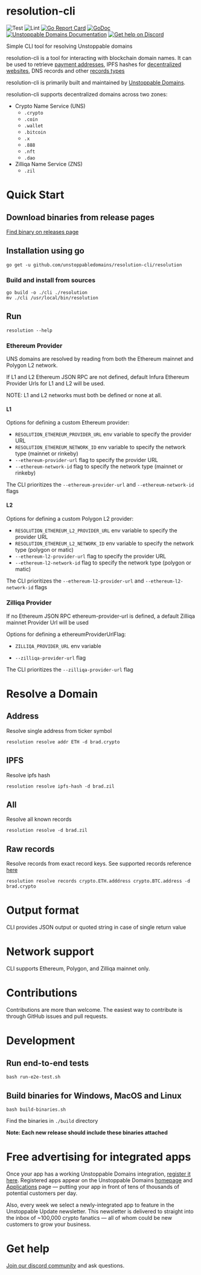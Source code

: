 # resolution-cli

![Test](https://github.com/unstoppabledomains/resolution-cli/actions/workflows/e2e-test.yml/badge.svg?branch=master)
![Lint](https://github.com/unstoppabledomains/resolution-cli/actions/workflows/lint.yml/badge.svg?branch=master)
[![Go Report Card](https://goreportcard.com/badge/github.com/unstoppabledomains/resolution-cli)](https://goreportcard.com/report/github.com/unstoppabledomains/resolution-cli)
[![GoDoc](https://godoc.org/github.com/unstoppabledomains/resolution-cli?status.svg)](https://pkg.go.dev/github.com/unstoppabledomains/resolution-cli)
[![Unstoppable Domains Documentation](https://img.shields.io/badge/docs-unstoppabledomains.com-blue)](https://docs.unstoppabledomains.com/)
[![Get help on Discord](https://img.shields.io/badge/Get%20help%20on-Discord-blueviolet)](https://discord.gg/b6ZVxSZ9Hn)

Simple CLI tool for resolving Unstoppable domains

resolution-cli is a tool for interacting with blockchain domain names. It can be used to retrieve [payment addresses](https://unstoppabledomains.com/features#Add-Crypto-Addresses), IPFS hashes for [decentralized websites](https://unstoppabledomains.com/features#Build-Website), DNS records and other [records types](https://docs.unstoppabledomains.com/domain-registry-essentials/records-reference)

resolution-cli is primarily built and maintained by [Unstoppable Domains](https://unstoppabledomains.com/).

resolution-cli supports decentralized domains across two zones:

- Crypto Name Service (UNS)
  - `.crypto`
  - `.coin`
  - `.wallet`
  - `.bitcoin`
  - `.x`
  - `.888`
  - `.nft`
  - `.dao`
- Zilliqa Name Service (ZNS)
  - `.zil`

# Quick Start

## Download binaries from release pages

[Find binary on releases page](https://github.com/unstoppabledomains/resolution-cli/releases)

## Installation using go

```shell
go get -u github.com/unstoppabledomains/resolution-cli/resolution
```

### Build and install from sources

```shell
go build -o ./cli ./resolution
mv ./cli /usr/local/bin/resolution
```

## Run

```shell
resolution --help
```

### Ethereum Provider

UNS domains are resolved by reading from both the Ethereum mainnet and Polygon L2 network.

If L1 and L2 Ethereum JSON RPC are not defined, default Infura Ethereum Provider Urls for L1 and L2 will be used.

NOTE: L1 and L2 networks must both be defined or none at all.

#### L1

Options for defining a custom Ethereum provider:

- `RESOLUTION_ETHEREUM_PROVIDER_URL` env variable to specify the provider URL
- `RESOLUTION_ETHEREUM_NETWORK_ID` env variable to specify the network type (mainnet or rinkeby)
- `--ethereum-provider-url` flag to specify the provider URL
- `--ethereum-network-id` flag to specify the network type (mainnet or rinkeby)

The CLI prioritizes the `--ethereum-provider-url` and `--ethereum-network-id` flags

#### L2

Options for defining a custom Polygon L2 provider:

- `RESOLUTION_ETHEREUM_L2_PROVIDER_URL` env variable to specify the provider URL
- `RESOLUTION_ETHEREUM_L2_NETWORK_ID` env variable to specify the network type (polygon or matic)
- `--ethereum-l2-provider-url` flag to specify the provider URL
- `--ethereum-l2-network-id` flag to specify the network type (polygon or matic)

The CLI prioritizes the `--ethereum-l2-provider-url` and `--ethereum-l2-network-id` flags

### Zilliqa Provider

If no Ethereum JSON RPC ethereum-provider-url is defined, a default Zilliqa mainnet Provider Url will be used

Options for defining a ethereumProviderUrlFlag:

- `ZILLIQA_PROVIDER_URL` env variable

- `--zilliqa-provider-url` flag

The CLI prioritizes the `--zilliqa-provider-url` flag

# Resolve a Domain

## Address

Resolve single address from ticker symbol

```shell
resolution resolve addr ETH -d brad.crypto
```

## IPFS

Resolve ipfs hash

```shell
resolution resolve ipfs-hash -d brad.zil
```

## All

Resolve all known records

```shell
resolution resolve -d brad.zil
```

## Raw records

Resolve records from exact record keys. See supported records reference [here](https://docs.unstoppabledomains.com/domain-registry-essentials/records-reference)

```shell
resolution resolve records crypto.ETH.adddress crypto.BTC.address -d brad.crypto
```

# Output format

CLI provides JSON output or quoted string in case of single return value

# Network support

CLI supports Ethereum, Polygon, and Zilliqa mainnet only.

# Contributions

Contributions are more than welcome. The easiest way to contribute is through GitHub issues and pull requests.

# Development

## Run end-to-end tests

```shell
bash run-e2e-test.sh
```

## Build binaries for Windows, MacOS and Linux

```shell
bash build-binaries.sh
```

Find the binaries in `./build` directory

**Note: Each new release should include these binaries attached**

# Free advertising for integrated apps

Once your app has a working Unstoppable Domains integration, [register it here](https://unstoppabledomains.com/app-submission). Registered apps appear on the Unstoppable Domains [homepage](https://unstoppabledomains.com/) and [Applications](https://unstoppabledomains.com/apps) page — putting your app in front of tens of thousands of potential customers per day.

Also, every week we select a newly-integrated app to feature in the Unstoppable Update newsletter. This newsletter is delivered to straight into the inbox of ~100,000 crypto fanatics — all of whom could be new customers to grow your business.

# Get help

[Join our discord community](https://discord.com/invite/b6ZVxSZ9Hn) and ask questions.
